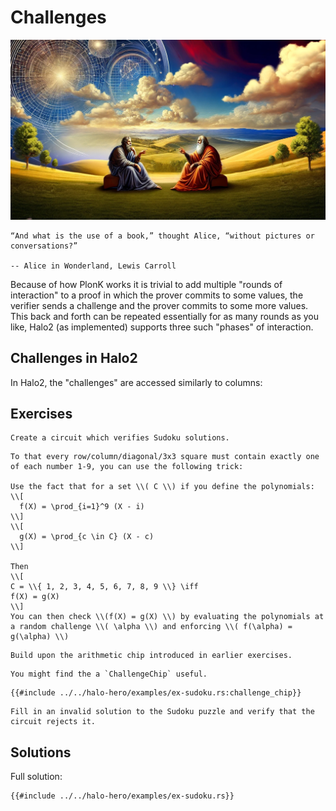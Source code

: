 # Challenges

![](./top.webp)

```admonish cite
“And what is the use of a book,” thought Alice, “without pictures or conversations?”

-- Alice in Wonderland, Lewis Carroll
```

Because of how PlonK works it is trivial to add multiple "rounds of interaction" to a proof
in which the prover commits to some values, the verifier sends a challenge and the prover commits to some more values.
This back and forth can be repeated essentially for as many rounds as you like,
Halo2 (as implemented) supports three such "phases" of interaction.

## Challenges in Halo2

In Halo2, the "challenges" are accessed similarly to columns:


## Exercises

```admonish exercise
Create a circuit which verifies Sudoku solutions.
```

```admonish hint
To that every row/column/diagonal/3x3 square must contain exactly one of each number 1-9, you can use the following trick:

Use the fact that for a set \\( C \\) if you define the polynomials:
\\[
  f(X) = \prod_{i=1}^9 (X - i)
\\]
\\[
  g(X) = \prod_{c \in C} (X - c)
\\]

Then
\\[
C = \\{ 1, 2, 3, 4, 5, 6, 7, 8, 9 \\} \iff
f(X) = g(X)
\\]
You can then check \\(f(X) = g(X) \\) by evaluating the polynomials at a random challenge \\( \alpha \\) and enforcing \\( f(\alpha) = g(\alpha) \\)
```

```admonish hint
Build upon the arithmetic chip introduced in earlier exercises.
```

```admonish hint
You might find the a `ChallengeChip` useful.
```

```rust,noplaypen
{{#include ../../halo-hero/examples/ex-sudoku.rs:challenge_chip}}
```

```admonish exercise
Fill in an invalid solution to the Sudoku puzzle and verify that the circuit rejects it.
```



## Solutions

Full solution:

```rust,noplaypen
{{#include ../../halo-hero/examples/ex-sudoku.rs}}
```
